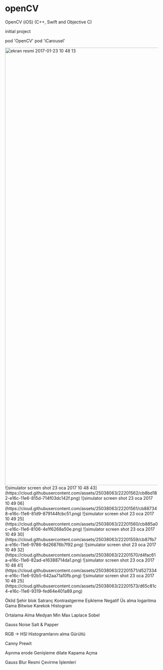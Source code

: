 # openCV
OpenCV (iOS) (C++, Swift and Objective C)

initial project

pod 'OpenCV'
pod 'iCarousel'


<img width="1440" alt="ekran resmi 2017-01-23 10 48 13" src="https://cloud.githubusercontent.com/assets/25038063/22201483/769406b8-e16c-11e6-9a6a-704f76936af2.png">
![simulator screen shot 23 oca 2017 10 48 43](https://cloud.githubusercontent.com/assets/25038063/22201562/cb8bd182-e16c-11e6-815d-714f03dc142f.png)
![simulator screen shot 23 oca 2017 10 49 06](https://cloud.githubusercontent.com/assets/25038063/22201561/cb887348-e16c-11e6-81d9-879144fcbc51.png)
![simulator screen shot 23 oca 2017 10 49 25](https://cloud.githubusercontent.com/assets/25038063/22201560/cb885a0c-e16c-11e6-8106-4e1f6268a50e.png)
![simulator screen shot 23 oca 2017 10 49 30](https://cloud.githubusercontent.com/assets/25038063/22201559/cb87fb7a-e16c-11e6-9786-8d26876b7f92.png)
![simulator screen shot 23 oca 2017 10 49 32](https://cloud.githubusercontent.com/assets/25038063/22201570/d4fac61a-e16c-11e6-82ad-e16388714da1.png)
![simulator screen shot 23 oca 2017 10 48 41](https://cloud.githubusercontent.com/assets/25038063/22201571/d527334e-e16c-11e6-92b5-642aa71a10fb.png)
![simulator screen shot 23 oca 2017 10 48 25](https://cloud.githubusercontent.com/assets/25038063/22201573/d65c81c4-e16c-11e6-9319-fed64e401a89.png)

Öklid
Şehir blok
Satranç
Kontrastgerme
Eşikleme
Negatif
Üs alma
logaritma
Gama
Bitwise
Karekok
Histogram


Ortalama Alma
Medyan Min Max
Laplace
Sobel


Gauss Noise
Salt & Papper


RGB -> HSI
Histogramlarını alma
Gürültü

Canny
Prewit

Aşınma erode
Genişleme dilate
Kapama 
Açma


Gauss Blur 
Resmi Çevirme İşlemleri

